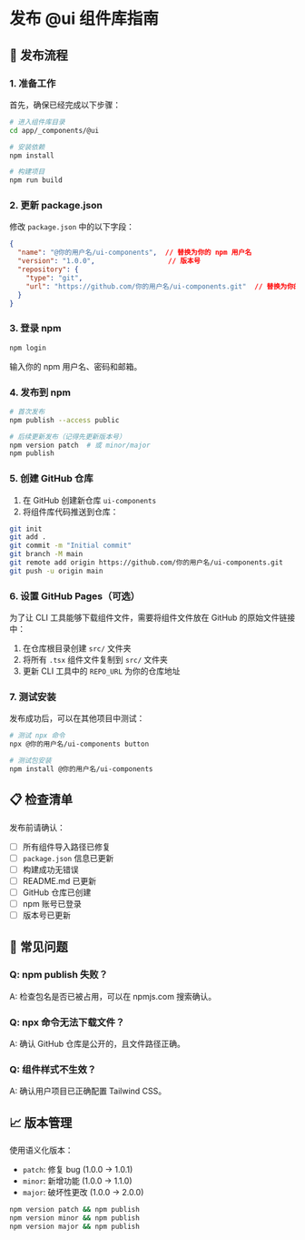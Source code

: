 # 发布 @ui 组件库指南

## 🚀 发布流程

### 1. 准备工作

首先，确保已经完成以下步骤：

```bash
# 进入组件库目录
cd app/_components/@ui

# 安装依赖
npm install

# 构建项目
npm run build
```

### 2. 更新 package.json

修改 `package.json` 中的以下字段：

```json
{
  "name": "@你的用户名/ui-components",  // 替换为你的 npm 用户名
  "version": "1.0.0",                  // 版本号
  "repository": {
    "type": "git",
    "url": "https://github.com/你的用户名/ui-components.git"  // 替换为你的仓库地址
  }
}
```

### 3. 登录 npm

```bash
npm login
```

输入你的 npm 用户名、密码和邮箱。

### 4. 发布到 npm

```bash
# 首次发布
npm publish --access public

# 后续更新发布（记得先更新版本号）
npm version patch  # 或 minor/major
npm publish
```

### 5. 创建 GitHub 仓库

1. 在 GitHub 创建新仓库 `ui-components`
2. 将组件库代码推送到仓库：

```bash
git init
git add .
git commit -m "Initial commit"
git branch -M main
git remote add origin https://github.com/你的用户名/ui-components.git
git push -u origin main
```

### 6. 设置 GitHub Pages（可选）

为了让 CLI 工具能够下载组件文件，需要将组件文件放在 GitHub 的原始文件链接中：

1. 在仓库根目录创建 `src/` 文件夹
2. 将所有 `.tsx` 组件文件复制到 `src/` 文件夹
3. 更新 CLI 工具中的 `REPO_URL` 为你的仓库地址

### 7. 测试安装

发布成功后，可以在其他项目中测试：

```bash
# 测试 npx 命令
npx @你的用户名/ui-components button

# 测试包安装
npm install @你的用户名/ui-components
```

## 📋 检查清单

发布前请确认：

- [ ] 所有组件导入路径已修复
- [ ] `package.json` 信息已更新
- [ ] 构建成功无错误
- [ ] README.md 已更新
- [ ] GitHub 仓库已创建
- [ ] npm 账号已登录
- [ ] 版本号已更新

## 🔧 常见问题

### Q: npm publish 失败？
A: 检查包名是否已被占用，可以在 npmjs.com 搜索确认。

### Q: npx 命令无法下载文件？
A: 确认 GitHub 仓库是公开的，且文件路径正确。

### Q: 组件样式不生效？
A: 确认用户项目已正确配置 Tailwind CSS。

## 📈 版本管理

使用语义化版本：
- `patch`: 修复 bug (1.0.0 -> 1.0.1)
- `minor`: 新增功能 (1.0.0 -> 1.1.0)  
- `major`: 破坏性更改 (1.0.0 -> 2.0.0)

```bash
npm version patch && npm publish
npm version minor && npm publish
npm version major && npm publish
``` 